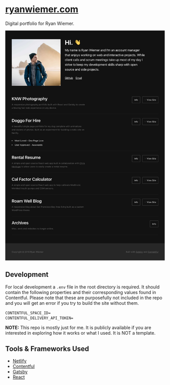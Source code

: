 
# [ryanwiemer.com](https://www.ryanwiemer.com)
Digital portfolio for Ryan Wiemer.

![screenshot](screenshot.jpg "screenshot")


## Development
For local development a `.env` file in the root directory is required. It should contain the  following properties and their corresponding values found in Contentful. Please note that these are purposefully not included in the repo and you will get an error if you try to build the site without them.  

```
CONTENTFUL_SPACE_ID=
CONTENTFUL_DELIVERY_API_TOKEN=
```

**NOTE:** This repo is mostly just for me. It is publicly available if you are interested in exploring how it works or what I used. It is NOT a template. 


## Tools & Frameworks Used
* [Netlify](https://www.netlify.com/)
* [Contentful](https://www.contentful.com/)
* [Gatsby](https://www.gatsbyjs.org/)
* [React](https://reactjs.org/)
